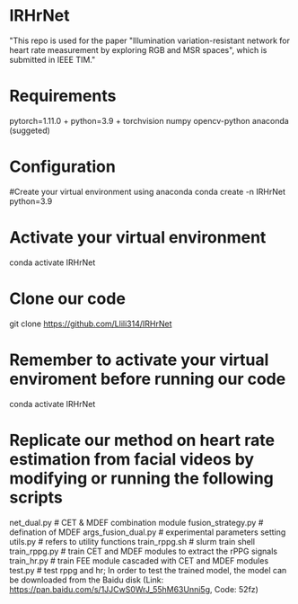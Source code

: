 # IRHrNet
"This repo is used for the paper "Illumination variation-resistant network for heart rate measurement by exploring RGB and MSR spaces", which is submitted in IEEE TIM."

# Requirements
pytorch=1.11.0 +
python=3.9 +
torchvision
numpy
opencv-python
anaconda (suggeted)

# Configuration
#Create your virtual environment using anaconda
conda create -n IRHrNet python=3.9

# Activate your virtual environment
conda activate IRHrNet

# Clone our code
git clone https://github.com/Llili314/IRHrNet

# Remember to activate your virtual enviroment before running our code
conda activate IRHrNet

# Replicate our method on heart rate estimation from facial videos by modifying or running the following scripts
net_dual.py # CET & MDEF combination module
fusion_strategy.py # defination of MDEF
args_fusion_dual.py # experimental parameters setting
utils.py # refers to utility functions
train_rppg.sh # slurm train shell
train_rppg.py # train CET and MDEF modules to extract the rPPG signals 
train_hr.py # train FEE module cascaded with CET and MDEF modules  
test.py  # test rppg and hr; In order to test the trained model, the model can be downloaded from the Baidu disk (Link: https://pan.baidu.com/s/1JJCwS0WrJ_55hM63Unni5g, Code: 52fz)
